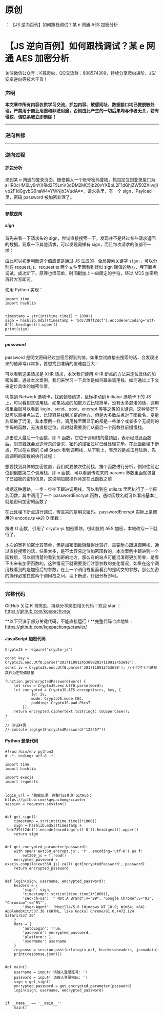 # 原创
：  【JS 逆向百例】如何跟栈调试？某 e 网通 AES 加密分析

# 【JS 逆向百例】如何跟栈调试？某 e 网通 AES 加密分析

> 
关注微信公众号：K哥爬虫，QQ交流群：808574309，持续分享爬虫进阶、JS/安卓逆向等技术干货！


### 声明

**本文章中所有内容仅供学习交流，抓包内容、敏感网址、数据接口均已做脱敏处理，严禁用于商业用途和非法用途，否则由此产生的一切后果均与作者无关，若有侵权，请联系我立即删除！**

---


### 逆向目标

---


### 逆向过程

#### 抓包分析

来到某 e 网通的登录页面，随便输入一个账号密码登陆，抓包定位到登录接口为 aHR0cHM6Ly9nYXRld2F5LmV3dDM2MC5jb20vYXBpL2F1dGhjZW50ZXIvdjIvb2F1dGgvbG9naW4vYWNjb3VudA==，请求头里，有一个 sign，Payload 里，密码 password 被加密处理了。

---


#### 参数逆向

##### sign

首先来看一下请求头的 sign，尝试直接搜索一下，发现并不是经过某些请求返回的数据，观察一下其他请求，可以发现同样有 sign，而且每次请求的值都不一样：

由此可以初步判断这个值应该是通过 JS 生成的，全局搜索关键字 `sign:`，可以分别在 request.js、request.ts 两个文件里面看到疑似 sign 赋值的地方，埋下断点调试，成功断下，原理也很简单，时间戳加上一串固定的字符，经过 MD5 加密后再转大写即可。

使用 Python 实现：

```
import time
import hashlib


timestamp = str(int(time.time() * 1000))
sign = hashlib.md5((timestamp + 'bdc739ff2dcf').encode(encoding='utf-8')).hexdigest().upper()
print(sign)

```

---


##### password

password 是明文密码经过加密后得到的值，如果尝试直接去搜索的话，会发现出来的值非常非常多，要想找到准确的值难度巨大：

可以看到这条请求是 XHR 请求，本次我们使用 XHR 断点的方法来定位具体的加密位置，通过本次案例，我们来学习一下具体是如何跟进调用栈、如何通过上下文来定位具体的加密位置。

切换到 Network 选项卡，找到登陆请求，鼠标移动到 Initiator 选项卡下的 JS 上，可以看到其调用栈，如果站点的加密方式比较简单，没有太多混淆的话，调用栈里面就可以看到 login、send、post、encrypt 等等之类的关键词，这种情况下就可以直接点进去，比较容易找到加密的地方，但是大多数站点对于函数名、变量名都做了混淆，和本案例一样，调用栈里面显示的都是一些单个或者多个无规则的字母的函数，无法直接定位，此时就需要我们从最后一个函数往前慢慢找。

点击进入最后一个函数，即 Y 函数，它位于调用栈的最顶层，表示经过此函数后，浏览器就会发送登录的请求，密码的加密过程已经处理完毕。在此函数埋下断点，可以在右侧的 Call Stack 看到调用栈，从下到上，表示的是点击登陆后，先后调用的函数的执行过程：

想要找到具体的加密位置，我们就要依次往前找，挨个函数进行分析，例如往前定位到倒数第二个调用栈，即 o 函数，可以看到传进来的 params 参数里面就包含了已加密的密码信息，这说明加密操作肯定在此函数之前：

根据这种思路，一步一步往下跟进调用栈，可以看到在 utils.ts 里面执行了一个匿名函数，其中调用了一个 passwordEncrypt 函数，通过函数名就可以看出基本上就是密码加密的函数了：

在此处埋下断点进行调试，传进来的是明文密码，passwordEncrypt 实际上是调用的 encode.ts 中的 O 函数：

跟进 O 函数，引用了 crypto-js 加密模块，很明显的 AES 加密，本地改写一下就行了。

本次的案列加密比较简单，但是加密函数隐藏得比较好，需要耐心跟进调用栈，通过直接搜索的话，结果太多，是不太容易定位加密函数的，本次案例中跟进到一个函数后，可以很清楚的看到加密的地方，那么有的站点可能混淆得更加厉害，是看不出来有加密函数的，这种情况下就需要我们注意参数的变化情况，如果在这个调用栈看到的是加密后的参数，在上一个调用栈里面看到的是明文的参数，那么加密的操作必定在这两个调用栈之间，埋下断点，仔细分析即可。

---


### 完整代码

GitHub 关注 K 哥爬虫，持续分享爬虫相关代码！欢迎 star ！https://github.com/kgepachong/

**以下只演示部分关键代码，不能直接运行！**完整代码仓库地址：https://github.com/kgepachong/crawler/

#### JavaScript 加密代码

```
CryptoJS = require("crypto-js")

const key = CryptoJS.enc.Utf8.parse("20171109124536982017110912453698");
const iv = CryptoJS.enc.Utf8.parse('2017110912453698'); //十六位十六进制数作为密钥偏移量

function getEncryptedPassword(word) {
    let srcs = CryptoJS.enc.Utf8.parse(word);
    let encrypted = CryptoJS.AES.encrypt(srcs, key, {
            iv: iv,
            mode: CryptoJS.mode.CBC,
            padding: CryptoJS.pad.Pkcs7
        });
    return encrypted.ciphertext.toString().toUpperCase();
}

// 测试样例
// console.log(getEncryptedPassword("123457"))

```

#### Python 登录代码

```
#!/usr/bin/env python3
# -*- coding: utf-8 -*-

import time
import hashlib

import execjs
import requests


login_url = '脱敏处理，完整代码关注 GitHub：https://github.com/kgepachong/crawler'
session = requests.session()


def get_sign():
    timestamp = str(int(time.time()*1000))
    sign = hashlib.md5((timestamp + 'bdc739ff2dcf').encode(encoding='utf-8')).hexdigest().upper()
    return sign


def get_encrypted_parameter(password):
    with open('ewt360_encrypt.js', 'r', encoding='utf-8') as f:
        ewt360_js = f.read()
    encrypted_password = execjs.compile(ewt360_js).call('getEncryptedPassword', password)
    return encrypted_password


def login(sign, username, encrypted_password):
    headers = {
        'sign': sign,
        'timestamp': str(int(time.time()*1000)),
        'sec-ch-ua': '" Not;A Brand";v="99", "Google Chrome";v="91", "Chromium";v="91"',
        'User-Agent': 'Mozilla/5.0 (Windows NT 10.0; Win64; x64) AppleWebKit/537.36 (KHTML, like Gecko) Chrome/91.0.4472.124 Safari/537.36'
    }
    data = {
        'autoLogin': True,
        'password': encrypted_password,
        'platform': 1,
        'userName': username
    }
    response = session.post(url=login_url, headers=headers, json=data)
    print(response.json())


def main():
    username = input('请输入登录账号: ')
    password = input('请输入登录密码: ')
    sign = get_sign()
    encrypted_password = get_encrypted_parameter(password)
    login(sign, username, encrypted_password)


if __name__ == '__main__':
    main()

```
